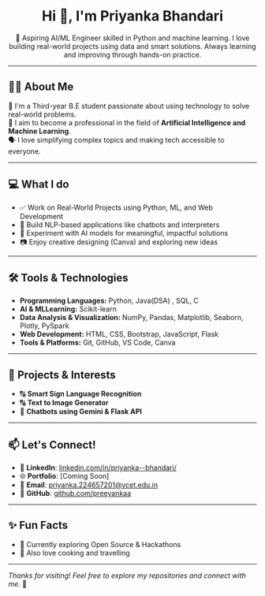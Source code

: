<h1 align="center">Hi 👋, I'm Priyanka Bhandari</h1>

<p align="center">
  🌟 Aspiring AI/ML Engineer skilled in Python and machine learning. I love building real-world projects using data and smart solutions. Always learning and improving through hands-on practice.
</p>

---

## 👩‍💻 About Me

🌟 I'm a Third-year B.E student passionate about using technology to solve real-world problems.  
🎯 I aim to become a professional in the field of **Artificial Intelligence and Machine Learning**.   
🗣 I love simplifying complex topics and making tech accessible to everyone.  

---

## 💻 What I do

- ✅ Work on Real-World Projects using Python, ML, and Web Development  
- 🤖 Build NLP-based applications like chatbots and interpreters  
- 🧪 Experiment with AI models for meaningful, impactful solutions  
- 📷 Enjoy creative designing (Canva) and exploring new ideas  

---

## 🛠️ Tools & Technologies

<!-- **ML & NLP Techniques:** Linear/Logistic Regression, KNN, SVM, Random Forest, Decision Tree, K-Means -->

 - **Programming Languages:** Python, Java(DSA) , SQL, C
 - **AI & MLLearning:** Scikit-learn
 - **Data Analysis & Visualization:** NumPy, Pandas, Matplotlib, Seaborn, Plotly, PySpark
 - **Web Development:** HTML, CSS, Bootstrap, JavaScript, Flask
 - **Tools & Platforms:** Git, GitHub, VS Code, Canva

---

## 🚀 Projects & Interests

- 🔠 **Smart Sign Language Recognition**  
- 🔠 **Text to Image Generator**  
- 🧠 **Chatbots using Gemini & Flask API**

---

## 📫 Let's Connect!

- 🔗 **LinkedIn**: [linkedin.com/in/priyanka--bhandari/](https://www.linkedin.com/in/priyanka--bhandari/)  
- 🌐 **Portfolio**: [Coming Soon]  
- 📧 **Email**: priyanka.224657201@vcet.edu.in  
- 💼 **GitHub**: [github.com/preeyankaa](https://github.com/preeyankaa)

---

## ✨ Fun Facts

- 🌱 Currently exploring Open Source & Hackathons    
- 🎨 Also love cooking and travelling

---

_Thanks for visiting! Feel free to explore my repositories and connect with me._ 🚀
